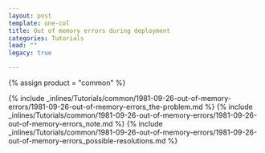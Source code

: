 ```yaml
---
layout: post
template: one-col
title: Out of memory errors during deployment
categories: Tutorials
lead: ""
legacy: true

---
```

{% assign product = "common" %}

{% include _inlines/Tutorials/common/1981-09-26-out-of-memory-errors/1981-09-26-out-of-memory-errors_the-problem.md %}
{% include _inlines/Tutorials/common/1981-09-26-out-of-memory-errors/1981-09-26-out-of-memory-errors_note.md %}
{% include _inlines/Tutorials/common/1981-09-26-out-of-memory-errors/1981-09-26-out-of-memory-errors_possible-resolutions.md %}
